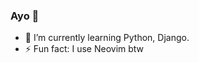 ### Ayo 👋

- 🌱 I’m currently learning Python, Django.
- ⚡ Fun fact: I use Neovim btw

<!--

- 🌱 I’m currently learning Python, Django.
- 💬 Ask me about ...
- 📫 How to reach me: ...
- 😄 Pronouns: ...
- ⚡ Fun fact: ...
-->
